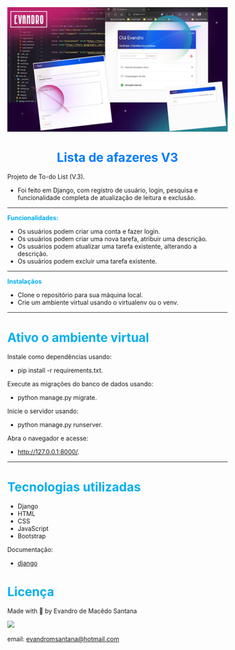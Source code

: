 <img src="./TodoList.jpg" alt="previous"/>
 
 <h1 style="color:#007BFF" align="center">
  <strong>Lista de afazeres V3</strong>
 </h1>
 
Projeto de To-do List (V.3). 
- Foi feito em Django, com registro de usuário, login, pesquisa e funcionalidade completa de atualização de leitura e exclusão.
 
<hr />
  <strong style="color:#00AEEE">Funcionalidades:</strong>

- Os usuários podem criar uma conta e fazer login.
- Os usuários podem criar uma nova tarefa, atribuir uma descrição.
- Os usuários podem atualizar uma tarefa existente, alterando a descrição.
- Os usuários podem excluir uma tarefa existente.

<hr />
  <strong style="color:#00AEEE">Instalaçãos</strong>

- Clone o repositório para sua máquina local.
- Crie um ambiente virtual usando o virtualenv ou o venv.

<hr />
<h1>
  <strong style="color:#00AEEE">Ativo o ambiente virtual</strong>
</h1>

Instale como dependências usando:
- pip install -r requirements.txt.

Execute as migrações do banco de dados usando:
- python manage.py migrate.

Inicie o servidor usando:
- python manage.py runserver.

Abra o navegador e acesse:
- http://127.0.0.1:8000/.

<hr />
<h1>
  <strong style="color:#00AEEE">Tecnologias utilizadas</strong>
</h1>

- Django
- HTML
- CSS
- JavaScript
- Bootstrap

Documentação:
- [django](https://www.djangoproject.com/)


<h1 style="color:#00AEEE">
  <strong>Licença</strong>
</h1>

<p>Made with 💜 by Evandro de Macêdo Santana</p>

<a  href="https://www.linkedin.com/in/evandro-m-santana" target="_blank"><img  src="https://img.shields.io/badge/-LinkedIn-%230077B5?style=for-the-badge&logo=linkedin&logoColor=white" target="_blank"></a>

email:
evandromsantana@hotmail.com



